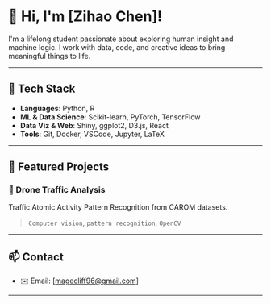 # 👋 Hi, I'm [Zihao Chen]!

I'm a lifelong student passionate about exploring human insight and machine logic. I work with data, code, and creative ideas to bring meaningful things to life.

---

## 🔧 Tech Stack

- **Languages**: Python, R
- **ML & Data Science**: Scikit-learn, PyTorch, TensorFlow
- **Data Viz & Web**: Shiny, ggplot2, D3.js, React
- **Tools**: Git, Docker, VSCode, Jupyter, LaTeX

---

## 📌 Featured Projects

### 🌉 Drone Traffic Analysis
Traffic Atomic Activity Pattern Recognition from CAROM datasets.  
> `Computer vision`, `pattern recognition`, `OpenCV`

---

## 📫 Contact

- ✉️ Email: [magecliff96@gmail.com]

---


